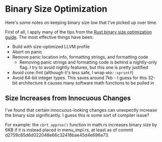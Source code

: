 # Binary Size Optimization

Here's some notes on keeping binary size low that I've picked up over time.

First of all, I apply many of the tips from the [Rust binary size optimization guide](https://github.com/johnthagen/min-sized-rust). The most effective things have been:

- Build with size-optimized LLVM profile
- Abort on panic
- Remove panic location info, formatting strings, and formatting code
  - Removing panic strings and formatting code is behind a nightly-only flag. I try to avoid nightly features, but this one is pretty justified
- Avoid core::fmt (although it's less safe, I wrap `mkb::sprintf`)
- Avoid 64-bit integer types. This saves around 7kb - I guess for this 32-bit architecture it causes many software math functions to be pulled in

## Size Increases from Innocuous Changes

I've found that certain innocuous-looking changes can unexpectly increase the binary size significantly. I guess this is some sort of compiler issue?

For example: the `cbrt_approx()` function in math.rs increases binary size by 6KB if it is instead placed in menu_impl.rs, at least as of commit d2759c65d6d022048e66c32418bae45d4e696e73.
